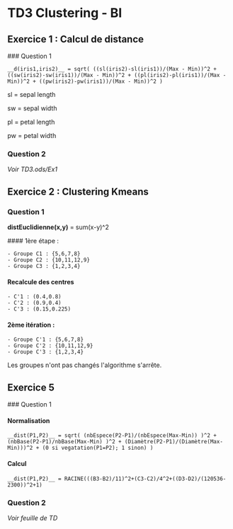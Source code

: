 # TD3 Clustering - BI

## Exercice 1 : Calcul de distance

### Question 1

	__d(iris1,iris2)__ = sqrt( ((sl(iris2)-sl(iris1))/(Max - Min))^2 + ((sw(iris2)-sw(iris1))/(Max - Min))^2 + ((pl(iris2)-pl(iris1))/(Max - Min))^2 + ((pw(iris2)-pw(iris1))/(Max - Min))^2 )


sl = sepal length

sw = sepal width

pl = petal length

pw = petal width


### Question 2

*Voir TD3.ods/Ex1*

## Exercice 2 : Clustering Kmeans

### Question 1

__distEuclidienne(x,y)__ = sum(x-y)^2

#### 1ère étape :

	- Groupe C1 : {5,6,7,8}
	- Groupe C2 : {10,11,12,9}
	- Groupe C3 : {1,2,3,4}

#### Recalcule des centres
	
	- C'1 : (0.4,0.8)
	- C'2 : (0.9,0.4)
	- C'3 : (0.15,0.225)

#### 2ème itération :

	- Groupe C'1 : {5,6,7,8}
	- Groupe C'2 : {10,11,12,9}
	- Groupe C'3 : {1,2,3,4}

Les groupes n'ont pas changés l'algorithme s'arrête.

## Exercice 5

### Question 1

#### Normalisation

	__dist(P1,P2)__ = sqrt( (nbEspece(P2-P1)/(nbEspece(Max-Min)) )^2 + (nbBase(P2-P1)/nbBase(Max-Min) )^2 + (Diamètre(P2-P1)/(Diamètre(Max-Min)))^2 + (0 si vegatation(P1=P2); 1 sinon) )

#### Calcul

	__dist(P1,P2)__ = RACINE(((B3-B2)/11)^2+(C3-C2)/4^2+((D3-D2)/(120536-2300))^2+1)

### Question 2

*Voir feuille de TD*
